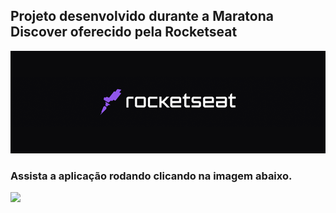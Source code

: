 ## Projeto desenvolvido durante a Maratona Discover oferecido pela Rocketseat
<p>
<img src = "./image/logo.png">

<!-- ![Programa-rodando](https://j.gifs.com/VA42o9.gif) -->
<p>
<p>

### Assista a aplicação rodando clicando na imagem abaixo. 
<p>
<p>

[<img src="https://img.youtube.com/vi/hAMPYnjAMnA/maxresdefault.jpg" width="50%">](https://youtu.be/hAMPYnjAMnA)
<!-- [![Programa rodando]("https://img.youtube.com/vi/hAMPYnjAMnA/maxresdefault.jpg")](https://youtu.be/hAMPYnjAMnA) -->
